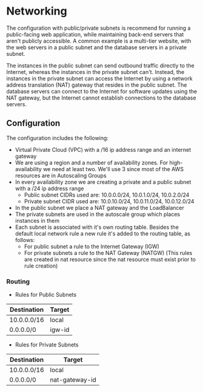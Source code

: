 # Networking

The configuration with public/private subnets is recommend for running a public-facing web application, while maintaining back-end servers that aren't publicly accessible. A common example is a multi-tier website, with the web servers in a public subnet and the database servers in a private subnet.

The instances in the public subnet can send outbound traffic directly to the Internet, whereas the instances in the private subnet can't. Instead, the instances in the private subnet can access the Internet by using a network address translation (NAT) gateway that resides in the public subnet. The database servers can connect to the Internet for software updates using the NAT gateway, but the Internet cannot establish connections to the database servers.

## Configuration

The configuration includes the following:

* Virtual Private Cloud (VPC) with a /16 ip address range and an internet gateway
* We are using a region and a number of availability zones. For high-availability we need at least two. We'll use 3 since most of the AWS resources are in Autoscaling Groups
* In every availability zone we are creating a private and a public subnet with a /24 ip address range
  * Public subnet CIDRs used are: 10.0.0.0/24, 10.0.1.0/24, 10.0.2.0/24
  * Private subnet CIDR used are: 10.0.10.0/24, 10.0.11.0/24, 10.0.12.0/24
* In the public subnet we place a NAT gateway and the LoadBalancer
* The private subnets are used in the autoscale group which places instances in them
* Each subnet is associated with it's own routing table. Besides the default local network rule a new rule it's added to the routing table, as follows:
  * For public subnet a rule to the Internet Gateway (IGW)
  * For private subnets a rule to the NAT Gateway (NATGW) (This rules are created in nat resource since the nat resource must exist prior to rule creation)

### Routing

* Rules for Public Subnets

| Destination   | Target         |
| ------------- | -------------- |
| 10.0.0.0/16   | local          |
| 0.0.0.0/0     | igw-id         |


* Rules for Private Subnets

| Destination   | Target         |
| ------------- | -------------- |
| 10.0.0.0/16   | local          |
| 0.0.0.0/0     | nat-gateway-id |
